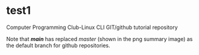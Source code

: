 # test1
Computer Programming Club-Linux CLI GIT/github tutorial repository

Note that <b><i>main</i></b> has replaced <i>master</i> (shown in the png summary image) as the default branch for github repositories.
